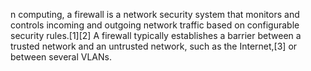 n computing, a firewall is a network security system that monitors and controls incoming and outgoing network traffic based on configurable security rules.[1][2] A firewall typically establishes a barrier between a trusted network and an untrusted network, such as the Internet,[3] or between several VLANs.
